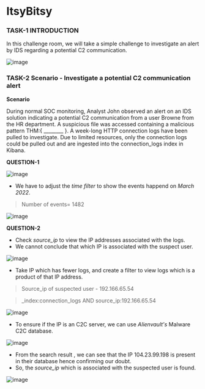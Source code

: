 # ItsyBitsy

### TASK-1  INTRODUCTION

  In this challenge room, we will take a simple challenge to investigate an alert by IDS regarding a potential C2 communication.

![image](https://github.com/rahulr98/TryHackMe/assets/116432525/349253b7-274d-4bbb-a3af-c6b9e9055375)

### TASK-2 Scenario - Investigate a potential C2 communication alert

**Scenario**

  During normal SOC monitoring, Analyst John observed an alert on an IDS solution indicating a potential C2 communication from a user Browne from the HR department. A suspicious file was accessed containing a malicious pattern THM:{ ________ }. A week-long HTTP connection logs have been pulled to investigate. Due to limited resources, only the connection logs could be pulled out and are ingested into the connection_logs index in Kibana.

**QUESTION-1**

![image](https://github.com/rahulr98/TryHackMe/assets/116432525/20f09f7f-4102-4e93-8571-5d889aaf660e)

  - We have to adjust the *time filter* to show the events happend on *March 2022*.

> Number of events= 1482

![image](https://github.com/rahulr98/TryHackMe/assets/116432525/1c817d34-6401-4416-bb1b-478ddbd0eb28)

**QUESTION-2**

  - Check *source_ip* to view the IP addresses associated with the logs.
  - We cannot conclude that which IP is associated with the suspect user.

![image](https://github.com/rahulr98/TryHackMe/assets/116432525/0a13e544-7abe-4bff-b822-b8616bfd397b)

  - Take IP which has fewer logs, and create a filter to view logs which is a product of that IP address.

> Source_ip of suspected user - 192.166.65.54

> _index:connection_logs AND source_ip:192.166.65.54

![image](https://github.com/rahulr98/TryHackMe/assets/116432525/ac2f6374-3b6a-444b-b95f-047be926a45f)

  - To ensure if the IP is an C2C server, we can use *Alienvault's* Malware C2C database.

![image](https://github.com/rahulr98/TryHackMe/assets/116432525/bda9e915-bb14-4199-9e7b-fbb738044ef4)

  - From the search result , we can see that the IP 104.23.99.198 is present in their database hence confirming our doubt.
  - So, the *source_ip* which is associated with the suspected user is found.

![image](https://github.com/rahulr98/TryHackMe/assets/116432525/5fc5f688-0b70-4f81-8dd9-d3d23261fb1e)

